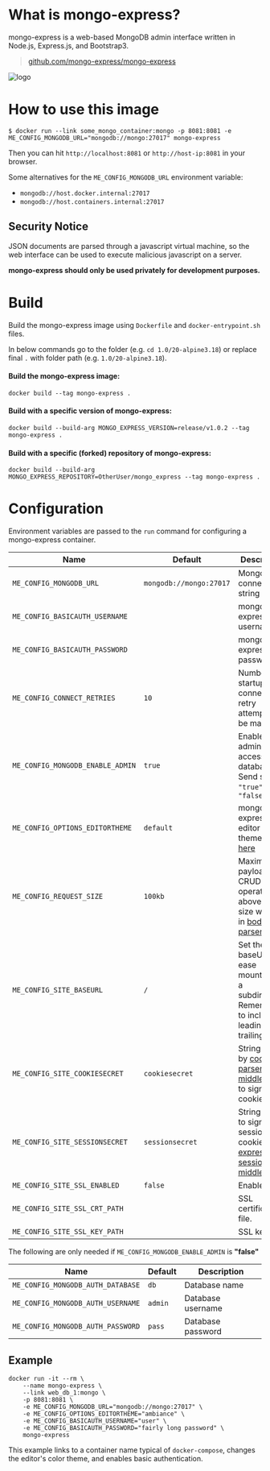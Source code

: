 # What is mongo-express?

mongo-express is a web-based MongoDB admin interface written in Node.js, Express.js, and Bootstrap3.

> [github.com/mongo-express/mongo-express](https://github.com/mongo-express/mongo-express)

![logo](https://raw.githubusercontent.com/mongo-express/mongo-express-docker/master/logo.png)

# How to use this image

```console
$ docker run --link some_mongo_container:mongo -p 8081:8081 -e ME_CONFIG_MONGODB_URL="mongodb://mongo:27017" mongo-express
```

Then you can hit `http://localhost:8081` or `http://host-ip:8081` in your browser.

Some alternatives for the `ME_CONFIG_MONGODB_URL` environment variable:
- `mongodb://host.docker.internal:27017`
- `mongodb://host.containers.internal:27017`

## Security Notice

JSON documents are parsed through a javascript virtual machine, so the web interface can be used to execute malicious javascript on a server.

**mongo-express should only be used privately for development purposes.**

# Build
Build the mongo-express image using `Dockerfile` and `docker-entrypoint.sh` files.

In below commands go to the folder (e.g. `cd 1.0/20-alpine3.18`) or replace final `.` with folder path (e.g. `1.0/20-alpine3.18`).

#### Build the mongo-express image:
```console
docker build --tag mongo-express .
```

#### Build with a specific version of mongo-express:
```console
docker build --build-arg MONGO_EXPRESS_VERSION=release/v1.0.2 --tag mongo-express .
```

#### Build with a specific (forked) repository of mongo-express:
```console
docker build --build-arg MONGO_EXPRESS_REPOSITORY=OtherUser/mongo_express --tag mongo-express .
```

# Configuration

Environment variables are passed to the `run` command for configuring a mongo-express container.

Name | Default | Description
| - | - | -
`ME_CONFIG_MONGODB_URL` | `mongodb://mongo:27017` | MongoDB connection string
`ME_CONFIG_BASICAUTH_USERNAME` | | mongo-express web username
`ME_CONFIG_BASICAUTH_PASSWORD` | | mongo-express web password
`ME_CONFIG_CONNECT_RETRIES` | `10` | Number of startup connection retry attempts to be made
`ME_CONFIG_MONGODB_ENABLE_ADMIN` | `true` | Enable admin access to all databases. Send strings: `"true"` or `"false"`
`ME_CONFIG_OPTIONS_EDITORTHEME` | `default` | mongo-express editor color theme, [more here](http://codemirror.net/demo/theme.html)
`ME_CONFIG_REQUEST_SIZE` | `100kb` | Maximum payload size. CRUD operations above this size will fail in [body-parser](https://www.npmjs.com/package/body-parser).
`ME_CONFIG_SITE_BASEURL` | `/` | Set the baseUrl to ease mounting at a subdirectory. Remember to include a leading and trailing slash.
`ME_CONFIG_SITE_COOKIESECRET` | `cookiesecret` | String used by [cookie-parser middleware](https://www.npmjs.com/package/cookie-parser) to sign cookies.
`ME_CONFIG_SITE_SESSIONSECRET` | `sessionsecret` | String used to sign the session ID cookie by [express-session middleware](https://www.npmjs.com/package/express-session).
`ME_CONFIG_SITE_SSL_ENABLED` | `false` | Enable SSL.
`ME_CONFIG_SITE_SSL_CRT_PATH` | | SSL certificate file.
`ME_CONFIG_SITE_SSL_KEY_PATH` | | SSL key file.


The following are only needed if `ME_CONFIG_MONGODB_ENABLE_ADMIN` is **"false"**

Name | Default | Description
| - | - | -
`ME_CONFIG_MONGODB_AUTH_DATABASE` | `db` | Database name
`ME_CONFIG_MONGODB_AUTH_USERNAME` | `admin` | Database username
`ME_CONFIG_MONGODB_AUTH_PASSWORD` | `pass` | Database password

## Example

	docker run -it --rm \
		--name mongo-express \
		--link web_db_1:mongo \
		-p 8081:8081 \
		-e ME_CONFIG_MONGODB_URL="mongodb://mongo:27017" \
		-e ME_CONFIG_OPTIONS_EDITORTHEME="ambiance" \
		-e ME_CONFIG_BASICAUTH_USERNAME="user" \
		-e ME_CONFIG_BASICAUTH_PASSWORD="fairly long password" \
		mongo-express

This example links to a container name typical of `docker-compose`, changes the editor's color theme, and enables basic authentication.